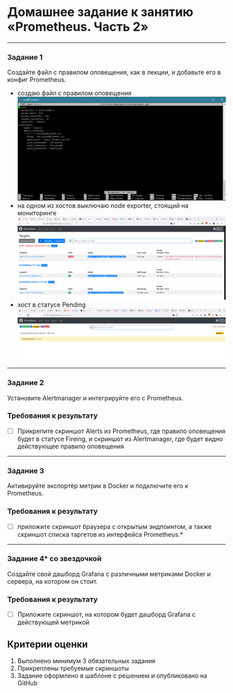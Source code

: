 # Домашнее задание к занятию «Prometheus. Часть 2»

---

### Задание 1
Создайте файл с правилом оповещения, как в лекции, и добавьте его в конфиг Prometheus.
* создаю файл с правилом оповещения ![скрин](img/hw-05/1-1.png)
* на одном из хостов выключаю node exporter, стоящий на мониторинге ![скрин](img/hw-05/1-2.png)
* хост в статусе Pending ![скрин](img/hw-05/1-3.png)

---

### Задание 2
Установите Alertmanager и интегрируйте его с Prometheus.

### Требования к результату
- [ ] Прикрепите скриншот Alerts из Prometheus, где правило оповещения будет в статусе Fireing, и скриншот из Alertmanager, где будет видно действующее правило оповещения

---

### Задание 3

Активируйте экспортёр метрик в Docker и подключите его к Prometheus.

### Требования к результату
- [ ] приложите скриншот браузера с открытым эндпоинтом, а также скриншот списка таргетов из интерфейса Prometheus.*

---

### Задание 4* со звездочкой 

Создайте свой дашборд Grafana с различными метриками Docker и сервера, на котором он стоит.

### Требования к результату
- [ ] Приложите скриншот, на котором будет дашборд Grafana с действующей метрикой

## Критерии оценки
1. Выполнено минимум 3 обязательных задания
2. Прикреплены требуемые скриншоты
3. Задание оформлено в шаблоне с решением и опубликовано на GitHub

